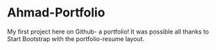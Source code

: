 # Ahmad-Portfolio
My first project here on Github- a portfolio! It was possible all thanks to Start Bootstrap with the portfolio-resume layout.

